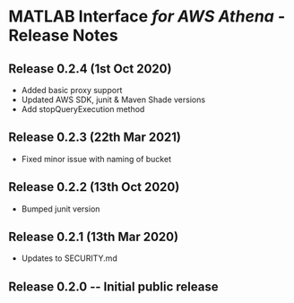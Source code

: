 #  MATLAB Interface *for AWS Athena* - Release Notes

## Release 0.2.4 (1st Oct 2020)
* Added basic proxy support
* Updated AWS SDK, junit & Maven Shade versions
* Add stopQueryExecution method

## Release 0.2.3 (22th Mar 2021)
* Fixed minor issue with naming of bucket

## Release 0.2.2 (13th Oct 2020)
* Bumped junit version

## Release 0.2.1 (13th Mar 2020)
* Updates to SECURITY.md

## Release 0.2.0 -- Initial public release
